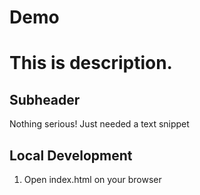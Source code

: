 # Demo

# This is description.

## Subheader

Nothing serious! Just needed a text snippet 

## Local Development 

1. Open index.html on your browser
